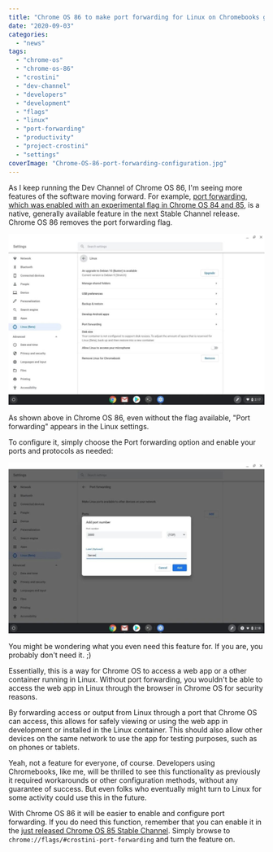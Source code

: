 ```yaml
---
title: "Chrome OS 86 to make port forwarding for Linux on Chromebooks generally available"
date: "2020-09-03"
categories: 
  - "news"
tags: 
  - "chrome-os"
  - "chrome-os-86"
  - "crostini"
  - "dev-channel"
  - "developers"
  - "development"
  - "flags"
  - "linux"
  - "port-forwarding"
  - "productivity"
  - "project-crostini"
  - "settings"
coverImage: "Chrome-OS-86-port-forwarding-configuration.jpg"
---
```


As I keep running the Dev Channel of Chrome OS 86, I'm seeing more features of the software moving forward. For example, [port forwarding, which was enabled with an experimental flag in Chrome OS 84 and 85](https://chromeos.dev/en/web-environment/port-forwarding), is a native, generally available feature in the next Stable Channel release. Chrome OS 86 removes the port forwarding flag.

![](images/Chrome-OS-86-port-forwarding-Linux-1024x683.jpg)

As shown above in Chrome OS 86, even without the flag available, "Port forwarding" appears in the Linux settings.

To configure it, simply choose the Port forwarding option and enable your ports and protocols as needed:

![](images/port-forward-configure.1500-1024x683.jpg)

You might be wondering what you even need this feature for. If you are, you probably don't need it. ;)

Essentially, this is a way for Chrome OS to access a web app or a other container running in Linux. Without port forwarding, you wouldn't be able to access the web app in Linux through the browser in Chrome OS for security reasons.

By forwarding access or output from Linux through a port that Chrome OS can access, this allows for safely viewing or using the web app in development or installed in the Linux container. This should also allow other devices on the same network to use the app for testing purposes, such as on phones or tablets.

Yeah, not a feature for everyone, of course. Developers using Chromebooks, like me, will be thrilled to see this functionality as previously it required workarounds or other configuration methods, without any guarantee of success. But even folks who eventually might turn to Linux for some activity could use this in the future.

With Chrome OS 86 it will be easier to enable and configure port forwarding. If you do need this function, remember that you can enable it in the [just released Chrome OS 85 Stable Channel](https://www.aboutchromebooks.com/news/chrome-os-85-stable-channel-arrives-heres-what-you-need-to-know/). Simply browse to `chrome://flags/#crostini-port-forwarding` and turn the feature on.
